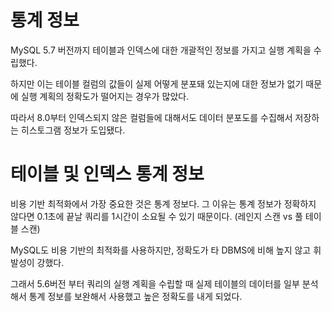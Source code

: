# 통계 정보

MySQL 5.7 버전까지 테이블과 인덱스에 대한 개괄적인 정보를 가지고 실행 계획을 수립했다. 

하지만 이는 테이블 컬럼의 값들이 실제 어떻게 분포돼 있는지에 대한 정보가 없기 때문에 실행 계획의 정확도가 떨어지는 경우가 많았다.

따라서 8.0부터 인덱스되지 않은 컬럼들에 대해서도 데이터 분포도를 수집해서 저장하는 히스토그램 정보가 도입됐다. 



# 테이블 및 인덱스 통계 정보

비용 기반 최적화에서 가장 중요한 것은 통계 정보다. 그 이유는 통계 정보가 정확하지 않다면 0.1초에 끝날 쿼리를 1시간이 소요될 수 있기 때문이다. (레인지 스캔 vs 풀 테이블 스캔)

MySQL도 비용 기반의 최적화를 사용하지만, 정확도가 타 DBMS에 비해 높지 않고 휘발성이 강했다.

그래서 5.6버전 부터 쿼리의 실행 계획을 수립할 때 실제 테이블의 데이터를 일부 분석해서 통계 정보를 보완해서 사용했고 높은 정확도를 내게 되었다.
